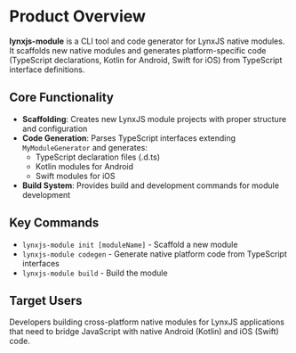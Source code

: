 # Product Overview

**lynxjs-module** is a CLI tool and code generator for LynxJS native modules. It scaffolds new native modules and generates platform-specific code (TypeScript declarations, Kotlin for Android, Swift for iOS) from TypeScript interface definitions.

## Core Functionality

- **Scaffolding**: Creates new LynxJS module projects with proper structure and configuration
- **Code Generation**: Parses TypeScript interfaces extending `MyModuleGenerator` and generates:
  - TypeScript declaration files (.d.ts)
  - Kotlin modules for Android
  - Swift modules for iOS
- **Build System**: Provides build and development commands for module development

## Key Commands

- `lynxjs-module init [moduleName]` - Scaffold a new module
- `lynxjs-module codegen` - Generate native platform code from TypeScript interfaces
- `lynxjs-module build` - Build the module

## Target Users

Developers building cross-platform native modules for LynxJS applications that need to bridge JavaScript with native Android (Kotlin) and iOS (Swift) code.
